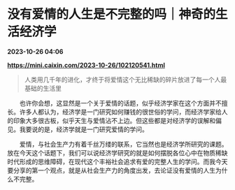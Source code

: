 # 没有爱情的人生是不完整的吗｜神奇的生活经济学

**2023-10-26 04:06**

**https://mini.caixin.com/2023-10-26/102120541.html**

> 人类用几千年的进化，才终于将爱情这个无比稀缺的碎片放进了每一个人最基础的生活里

  

　　也许你会想，这显然是一个关于爱情的话题，似乎经济学家在这个方面并不擅长。许多人都认为，经济学是一门研究如何赚钱的很世俗的学问，而经济学家给人的印象大多很古板，似乎天生与爱情沾不上边。但这些都是对经济学的误解和偏见。我要说的是，经济学就是一门研究爱情的学问。

　　爱情，与社会生产力有着千丝万缕的联系，它当然也是经济学所研究的课题。放在今天这个话题下，我们可以说经济学研究的就是如何摆脱各位心中在物质稀缺时代形成的思维障碍，在现代这个丰裕社会追求有爱的完整人生的学问。而我今天要分享的第一个观点，就是从社会生产力的角度出发，去论证没有爱情的人生为什么不完整。